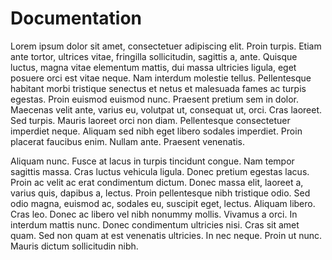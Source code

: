 # Documentation

Lorem ipsum dolor sit amet, consectetuer adipiscing elit. Proin turpis. Etiam ante tortor, ultrices vitae, fringilla sollicitudin, sagittis a, ante. Quisque luctus, magna vitae elementum mattis, dui massa ultricies ligula, eget posuere orci est vitae neque. Nam interdum molestie tellus. Pellentesque habitant morbi tristique senectus et netus et malesuada fames ac turpis egestas. Proin euismod euismod nunc. Praesent pretium sem in dolor. Maecenas velit ante, varius eu, volutpat ut, consequat ut, orci. Cras laoreet. Sed turpis. Mauris laoreet orci non diam. Pellentesque consectetuer imperdiet neque. Aliquam sed nibh eget libero sodales imperdiet. Proin placerat faucibus enim. Nullam ante. Praesent venenatis. 

Aliquam nunc. Fusce at lacus in turpis tincidunt congue. Nam tempor sagittis massa. Cras luctus vehicula ligula. Donec pretium egestas lacus. Proin ac velit ac erat condimentum dictum. Donec massa elit, laoreet a, varius quis, dapibus a, lectus. Proin pellentesque nibh tristique odio. Sed odio magna, euismod ac, sodales eu, suscipit eget, lectus. Aliquam libero. Cras leo. Donec ac libero vel nibh nonummy mollis. Vivamus a orci. In interdum mattis nunc. Donec condimentum ultricies nisi. Cras sit amet quam. Sed non quam at est venenatis ultricies. In nec neque. Proin ut nunc. Mauris dictum sollicitudin nibh. 
